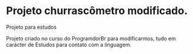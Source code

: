 # Projeto churrascômetro modificado.
 Projeto para estudos 

 Projeto criado no curso do ProgramdorBr para modificarmos, tudo em carácter de Estudos para contato com a linguagem.
